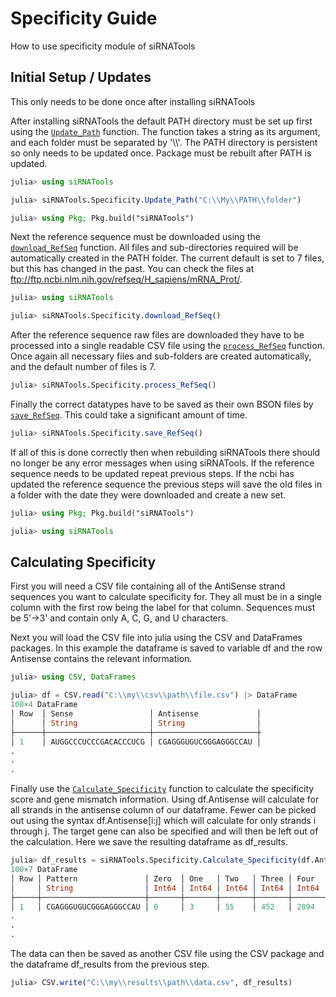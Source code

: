 # Specificity Guide

How to use specificity module of siRNATools

## Initial Setup / Updates

This only needs to be done once after installing siRNATools

After installing siRNATools the default PATH directory must be set up first using the [`Update_Path`](@ref) function.  The function takes a string as its argument, and each folder must be separated by '\\\\'. The PATH directory is persistent so only needs to be updated once.  Package must be rebuilt after PATH is updated.  
```julia
julia> using siRNATools

julia> siRNATools.Specificity.Update_Path("C:\\My\\PATH\\folder")

julia> using Pkg; Pkg.build("siRNATools")
```

Next the reference sequence must be downloaded using the [`download_RefSeq`](@ref) function.  All files and sub-directories required will be automatically created in the PATH folder.  The current default is set to 7 files, but this has changed in the past.  You can check the files at ftp://ftp.ncbi.nlm.nih.gov/refseq/H_sapiens/mRNA_Prot/.  
```julia
julia> using siRNATools

julia> siRNATools.Specificity.download_RefSeq()
```

After the reference sequence raw files are downloaded they have to be processed into a single readable CSV file using the [`process_RefSeq`](@ref) function.  Once again all necessary files and sub-folders are created automatically, and the default number of files is 7.
```julia
julia> siRNATools.Specificity.process_RefSeq()
```

Finally the correct datatypes have to be saved as their own BSON files by [`save_RefSeq`](@ref).  This could take a significant amount of time. 
```julia
julia> siRNATools.Specificity.save_RefSeq()
```

If all of this is done correctly then when rebuilding siRNATools there should no longer be any error messages when using siRNATools.  If the reference sequence needs to be updated repeat previous steps.  If the ncbi has updated the reference sequence the previous steps will save the old files in a folder with the date they were downloaded and create a new set.
```julia
julia> using Pkg; Pkg.build("siRNATools")

julia> using siRNATools
```

## Calculating Specificity

First you will need a CSV file containing all of the AntiSense strand sequences you want to calculate specificity for.  They all must be in a single column with the first row being the label for that column.  Sequences must be 5'->3' and contain only A, C, G, and U characters.  

Next you will load the CSV file into julia using the CSV and DataFrames packages.  In this example the dataframe is saved to variable df and the row Antisense contains the relevant information.  
```julia
julia> using CSV, DataFrames

julia> df = CSV.read("C:\\my\\csv\\path\\file.csv") |> DataFrame
100×4 DataFrame
│ Row  │ Sense                 │ Antisense             │
│      │ String                │ String                │
├──────┼───────────────────────┼───────────────────────┼
│ 1    │ AUGGCCCUCCCGACACCCUCG │ CGAGGGUGUCGGGAGGGCCAU │
.
.
.
```

Finally use the [`Calculate_Specificity`](@ref) function to calculate the specificity score and gene mismatch information.  Using df.Antisense will calculate for all strands in the antisense column of our dataframe.  Fewer can be picked out using the syntax df.Antisense[i:j] which will calculate for only strands i through j.  The target gene can also be specified and will then be left out of the calculation.  Here we save the resulting dataframe as df_results.  
```julia
julia> df_results = siRNATools.Specificity.Calculate_Specificity(df.Antisense, "EXAMPLE1")
100×7 DataFrame
│ Row │ Pattern               │ Zero  │ One   │ Two   │ Three │ Four  │ Score   │
│     │ String                │ Int64 │ Int64 │ Int64 │ Int64 │ Int64 │ Float64 │
├─────┼───────────────────────┼───────┼───────┼───────┼───────┼───────┼─────────┤
│ 1   │ CGAGGGUGUCGGGAGGGCCAU │ 0     │ 3     │ 55    │ 452   │ 2894  │ 1       │
.
.
.
```

The data can then be saved as another CSV file using the CSV package and the dataframe df_results from the previous step.
```julia
julia> CSV.write("C:\\my\\results\\path\\data.csv", df_results)
```
